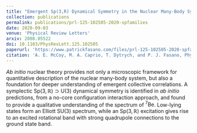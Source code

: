 ```yaml
---
title: "Emergent Sp(3,R) Dynamical Symmetry in the Nuclear Many-Body System from an Ab Initio Description"
collection: publications
permalink: publications/prl-125-102505-2020-spfamilies
date: 2020-09-03
venue: 'Physical Review Letters'
arxiv: 2008.05522
doi: 10.1103/PhysRevLett.125.102505
paperurl: 'https://www.patrickfasano.com/files/prl-125-102505-2020-spfamilies_PREPRINT.pdf'
citation: 'A. E. McCoy, M. A. Caprio, T. Dytrych, and P. J. Fasano, Phys. Rev. Lett. 125, 102505 (2020).'
---
```

_Ab initio_ nuclear theory provides not only a microscopic framework for quantitative description of the nuclear many-body system, but also a foundation for deeper understanding of emergent collective correlations. A symplectic $\mathrm{Sp}(3,\mathbb{R}) \supset \mathrm{U}(3)$ dynamical symmetry is identified in _ab initio_ predictions, from a no-core configuration interaction approach, and found to provide a qualitative understanding of the spectrum of $^7\mathrm{Be}$. Low-lying states form an Elliott $\mathrm{SU}(3)$ spectrum, while an $\mathrm{Sp}(3,\mathbb{R})$ excitation gives rise to an excited rotational band with strong quadrupole connections to the ground state band.
